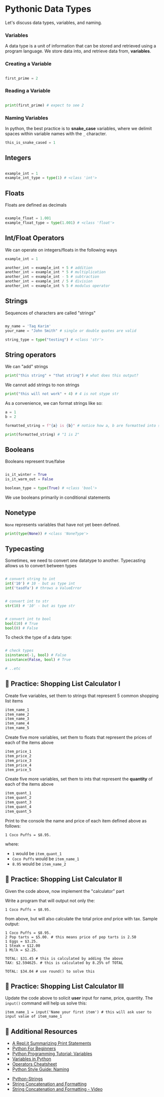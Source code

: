 <!---
{"next": "chapter_4.md","title": "Pythonic Data Types"}
-->

# Pythonic Data Types

Let's discuss data types, variables, and naming.

### Variables

A data type is a unit of information that can be stored and retrieved using a program language. We store data into, and retrieve data from, **variables**.

### Creating a Variable

```python

first_prime = 2

```

### Reading a Variable

```python

print(first_prime) # expect to see 2

```

### Naming Variables

In python, the best practice is to **snake_case** variables, where we delimit spaces within variable names with the `_` character.

```python
this_is_snake_cased = 1
```

## Integers

```python

example_int = 1
example_int_type = type(1) # <class 'int'>

```

## Floats

Floats are defined as decimals

```python

example_float = 1.001
example_float_type = type(1.001) # <class 'float'>

```

## Int/Float Operators

We can operate on integers/floats in the following ways

```python
example_int = 1

another_int = example_int + 5 # addition
another_int = example_int * 5 # multiplication
another_int = example_int - 5 # subtraction
another_int = example_int / 5 # division
another_int = example_int % 5 # modulus operator
```

## Strings

Sequences of characters are called "strings"

```python

my_name = 'Taq Karim'
your_name = "John Smith" # single or double quotes are valid

string_type = type("testing") # <class 'str'>

```

## String operators

We can "add" strings

```python
print("this string" + "that string") # what does this output?
```

We cannot add strings to non strings

```python
print("this will not work" + 4) # 4 is not stype str
```

As a convenience, we can format strings like so:

```python
a = 1
b = 2

formatted_string = f"{a} is {b}" # notice how a, b are formatted into string even tho they are ints

print(formatted_string) # "1 is 2"
```


## Booleans

Booleans represent true/false

```python

is_it_winter = True
is_it_warm_out = False

boolean_type = type(True) # <class 'bool'>

```

We use booleans primarily in conditional statements

## Nonetype

`None` represents variables that have not yet been defined.

```python
print(type(None)) # <class 'NoneType'>
```

## Typecasting

Sometimes, we need to convert one datatype to another. Typecasting allows us to convert between types

```python

# convert string to int
int('10') # 10 - but as type int
int('tasdfa') # throws a ValueError

```

```python

# convert int to str
str(10) # '10' - but as type str

```

```python

# convert int to bool
bool(10) # True
bool(0) # False
```

To check the type of a data type:

```python

# check types
isinstance(-1, bool) # False
isinstance(False, bool) # True

# ..etc

```

## 🚗 Practice: Shopping List Calculator I

Create five variables, set them to strings that represent 5 common shopping list items

```python
item_name_1
item_name_2
item_name_3
item_name_4
item_name_5
```

Create five more variables, set them to floats that represent the prices of each of the items above

```python
item_price_1
item_price_2
item_price_3
item_price_4
item_price_5
```

Create five more variables, set them to ints that represent the **quantity** of each of the items above

```python
item_quant_1
item_quant_2
item_quant_3
item_quant_4
item_quant_5
```


Print to the console the name and price of each item defined above as follows:

```text
1 Coco Puffs = $8.95.
```

where:
* `1` would be `item_quant_1`
* `Coco Puffs` would be `item_name_1`
* `8.95` would be `item_name_2`

## 🚗 Practice: Shopping List Calculator II

Given the code above, now implement the "calculator" part

Write a program that will output not only the:

```text
1 Coco Puffs = $8.95.
```

from above, but will also calculate the total price *and* price with tax. Sample output:

```text
1 Coco Puffs = $8.95.
2 Pop tarts = $5.00. # this means price of pop tarts is 2.50
1 Eggs = $3.25.
1 Steak = $12.00
1 Milk = $2.25.

TOTAL: $31.45 # this is calculated by adding the above
TAX: $2.594625. # this is calculated by 8.25% of TOTAL

TOTAL: $34.04 # use round() to solve this
```

## 🚗 Practice: Shopping List Calculator III

Update the code above to solicit **user** input for name, price, quantity. The `input()` command will help us solve this:

```text
item_name_1 = input('Name your first item') # this will ask user to input value of item_name_1
```

## 🚗 Additional Resources

* [A Repl.it Summarizing Print Statements](https://repl.it/@brandiw/Python-01-Variables-4?lite=true)
* [Python For Beginners](http://www.pythonforbeginners.com/basics/python-variables)
* [Python Programming Tutorial: Variables](https://www.youtube.com/watch?v=vKqVnr0BEJQ)
* [Variables in Python](https://www.guru99.com/variables-in-python.html)
* [Operators Cheatsheet](http://python-reference.readthedocs.io/en/latest/docs/operators/)
* [Python Style Guide: Naming](https://www.python.org/dev/peps/pep-0008/#descriptive-naming-styles)
- [Python-Strings](https://www.tutorialspoint.com/python/python_strings.htm)
- [String Concatenation and Formatting](http://www.pythonforbeginners.com/concatenation/string-concatenation-and-formatting-in-python)
- [String Concatenation and Formatting - Video](https://www.youtube.com/watch?v=jA5LW3bR0Us)


